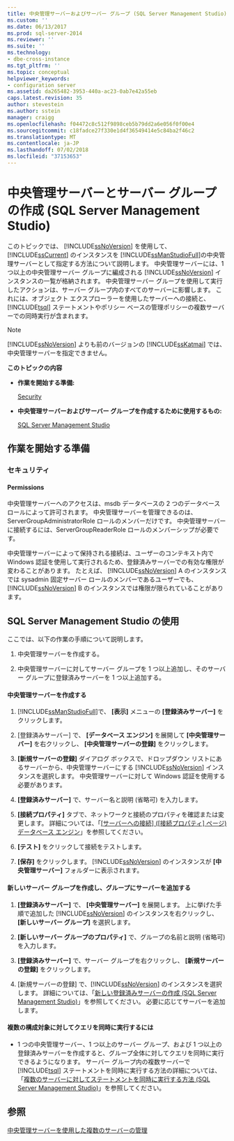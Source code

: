 ```yaml
---
title: 中央管理サーバーおよびサーバー グループ (SQL Server Management Studio) の作成 |Microsoft Docs
ms.custom: ''
ms.date: 06/13/2017
ms.prod: sql-server-2014
ms.reviewer: ''
ms.suite: ''
ms.technology:
- dbe-cross-instance
ms.tgt_pltfrm: ''
ms.topic: conceptual
helpviewer_keywords:
- configuration server
ms.assetid: da265482-3953-440a-ac23-0ab7e42a55eb
caps.latest.revision: 35
author: stevestein
ms.author: sstein
manager: craigg
ms.openlocfilehash: f04472c8c512f9898ceb5b79dd2a6e056f0f00e4
ms.sourcegitcommit: c18fadce27f330e1d4f36549414e5c84ba2f46c2
ms.translationtype: MT
ms.contentlocale: ja-JP
ms.lasthandoff: 07/02/2018
ms.locfileid: "37153653"
---
```

# <a name="create-a-central-management-server-and-server-group-sql-server-management-studio"></a>中央管理サーバーとサーバー グループの作成 (SQL Server Management Studio)
  このトピックでは、 [!INCLUDE[ssNoVersion](../../includes/ssnoversion-md.md)] を使用して、 [!INCLUDE[ssCurrent](../../includes/sscurrent-md.md)] のインスタンスを [!INCLUDE[ssManStudioFull](../../includes/ssmanstudiofull-md.md)]の中央管理サーバーとして指定する方法について説明します。 中央管理サーバーには、1 つ以上の中央管理サーバー グループに編成される [!INCLUDE[ssNoVersion](../../includes/ssnoversion-md.md)] インスタンスの一覧が格納されます。 中央管理サーバー グループを使用して実行したアクションは、サーバー グループ内のすべてのサーバーに影響します。 これには、オブジェクト エクスプローラーを使用したサーバーへの接続と、 [!INCLUDE[tsql](../../includes/tsql-md.md)] ステートメントやポリシー ベースの管理ポリシーの複数サーバーでの同時実行が含まれます。  
  
> [!NOTE]  
>  [!INCLUDE[ssNoVersion](../../includes/ssnoversion-md.md)] よりも前のバージョンの [!INCLUDE[ssKatmai](../../includes/sskatmai-md.md)] では、中央管理サーバーを指定できません。  
  
 **このトピックの内容**  
  
-   **作業を開始する準備:**  
  
     [Security](#Security)  
  
-   **中央管理サーバーおよびサーバー グループを作成するために使用するもの:**  
  
     [SQL Server Management Studio](#SSMSProcedure)  
  
##  <a name="BeforeYouBegin"></a> 作業を開始する準備  
  
###  <a name="Security"></a> セキュリティ  
  
####  <a name="Permissions"></a> Permissions  
 中央管理サーバーへのアクセスは、msdb データベースの 2 つのデータベース ロールによって許可されます。 中央管理サーバーを管理できるのは、ServerGroupAdministratorRole ロールのメンバーだけです。 中央管理サーバーに接続するには、ServerGroupReaderRole ロールのメンバーシップが必要です。  
  
 中央管理サーバーによって保持される接続は、ユーザーのコンテキスト内で Windows 認証を使用して実行されるため、登録済みサーバーでの有効な権限が変わることがあります。 たとえば、 [!INCLUDE[ssNoVersion](../../includes/ssnoversion-md.md)] A のインスタンスでは sysadmin 固定サーバー ロールのメンバーであるユーザーでも、 [!INCLUDE[ssNoVersion](../../includes/ssnoversion-md.md)] B のインスタンスでは権限が限られていることがあります。  
  
##  <a name="SSMSProcedure"></a> SQL Server Management Studio の使用  
 ここでは、以下の作業の手順について説明します。  
  
1.  中央管理サーバーを作成する。  
  
2.  中央管理サーバーに対してサーバー グループを 1 つ以上追加し、そのサーバー グループに登録済みサーバーを 1 つ以上追加する。  
  
#### <a name="create-a-central-management-server"></a>中央管理サーバーを作成する  
  
1.  [!INCLUDE[ssManStudioFull](../../includes/ssmanstudiofull-md.md)]で、 **[表示]** メニューの **[登録済みサーバー]** をクリックします。  
  
2.  [登録済みサーバー] で、 **[データベース エンジン]** を展開して **[中央管理サーバー]** を右クリックし、 **[中央管理サーバーの登録]** をクリックします。  
  
3.  **[新規サーバーの登録]** ダイアログ ボックスで、ドロップダウン リストにあるサーバーから、中央管理サーバーにする [!INCLUDE[ssNoVersion](../../includes/ssnoversion-md.md)] インスタンスを選択します。 中央管理サーバーに対して Windows 認証を使用する必要があります。  
  
4.  **[登録済みサーバー]** で、サーバー名と説明 (省略可) を入力します。  
  
5.  **[接続プロパティ]** タブで、ネットワークと接続のプロパティを確認または変更します。 詳細については、「[[サーバーへの接続] &#40;[接続プロパティ] ページ&#41; データベース エンジン](../f1-help/connect-to-server-connection-properties-page-database-engine.md)」を参照してください。  
  
6.  **[テスト]** をクリックして接続をテストします。  
  
7.  **[保存]** をクリックします。 [!INCLUDE[ssNoVersion](../../includes/ssnoversion-md.md)] のインスタンスが **[中央管理サーバー]** フォルダーに表示されます。  
  
#### <a name="create-a-new-server-group-and-add-servers-to-the-group"></a>新しいサーバー グループを作成し、グループにサーバーを追加する  
  
1.  **[登録済みサーバー]** で、 **[中央管理サーバー]** を展開します。 上に挙げた手順で追加した [!INCLUDE[ssNoVersion](../../includes/ssnoversion-md.md)] のインスタンスを右クリックし、 **[新しいサーバー グループ]** を選択します。  
  
2.  **[新しいサーバー グループのプロパティ]** で、グループの名前と説明 (省略可) を入力します。  
  
3.  **[登録済みサーバー]** で、サーバー グループを右クリックし、 **[新規サーバーの登録]** をクリックします。  
  
4.  [新規サーバーの登録] で、[!INCLUDE[ssNoVersion](../../includes/ssnoversion-md.md)] のインスタンスを選択します。 詳細については、「[新しい登録済みサーバーの作成 &#40;SQL Server Management Studio&#41;](create-a-new-registered-server-sql-server-management-studio.md)」を参照してください。 必要に応じてサーバーを追加します。  
  
#### <a name="to-execute-queries-against-several-configuration-targets-at-the-same-time"></a>複数の構成対象に対してクエリを同時に実行するには  
  
-   1 つの中央管理サーバー、1 つ以上のサーバー グループ、および 1 つ以上の登録済みサーバーを作成すると、グループ全体に対してクエリを同時に実行できるようになります。 サーバー グループ内の複数サーバーで [!INCLUDE[tsql](../../includes/tsql-md.md)] ステートメントを同時に実行する方法の詳細については、「[複数のサーバーに対してステートメントを同時に実行する方法 &#40;SQL Server Management Studio&#41;](execute-statements-against-multiple-servers-simultaneously.md)」を参照してください。  
  
## <a name="see-also"></a>参照  
 [中央管理サーバーを使用した複数のサーバーの管理](../../relational-databases/administer-multiple-servers-using-central-management-servers.md)  
  
  
